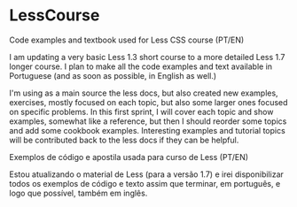 LessCourse
==========

Code examples and textbook used for Less CSS course (PT/EN)

I am updating a very basic Less 1.3 short course to a more detailed Less 1.7 longer course. I plan to make all the code examples and text available in Portuguese (and as soon as possible, in English as well.)

I'm using as a main source the less docs, but also created new examples, exercises, mostly focused on each topic, but also some larger ones focused on specific problems. In this first sprint, I will cover each topic and show examples, somewhat like a reference, but then I should reorder some topics and add some cookbook examples. Interesting examples and tutorial topics will be contributed back to the less docs if they can be helpful.



Exemplos de código e apostila usada para curso de Less (PT/EN)

Estou atualizando o material de Less (para a versão 1.7) e irei disponibilizar todos os exemplos de código e texto assim que terminar, em português, e logo que possível, também em inglês. 
